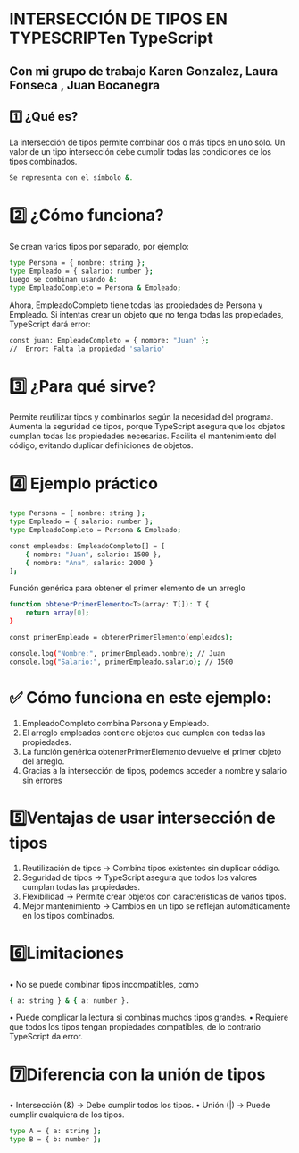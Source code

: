 # INTERSECCIÓN DE TIPOS EN TYPESCRIPTen TypeScript
Con mi grupo de trabajo Karen Gonzalez, Laura Fonseca , Juan Bocanegra 
---

## 1️⃣ ¿Qué es?
La intersección de tipos permite combinar dos o más tipos en uno solo.
Un valor de un tipo intersección debe cumplir todas las condiciones de los tipos combinados.
```bash
Se representa con el símbolo &.
``` 
# 2️⃣ ¿Cómo funciona?
Se crean varios tipos por separado, por ejemplo:
```bash
type Persona = { nombre: string };
type Empleado = { salario: number };
Luego se combinan usando &:
type EmpleadoCompleto = Persona & Empleado;
```
Ahora, EmpleadoCompleto tiene todas las propiedades de Persona y Empleado.
Si intentas crear un objeto que no tenga todas las propiedades, TypeScript dará error:
```bash
const juan: EmpleadoCompleto = { nombre: "Juan" }; 
//  Error: Falta la propiedad 'salario'
```
# 3️⃣ ¿Para qué sirve?
Permite reutilizar tipos y combinarlos según la necesidad del programa.
Aumenta la seguridad de tipos, porque TypeScript asegura que los objetos cumplan todas las propiedades necesarias.
Facilita el mantenimiento del código, evitando duplicar definiciones de objetos.

# 4️⃣ Ejemplo práctico
```bash
type Persona = { nombre: string };
type Empleado = { salario: number };
type EmpleadoCompleto = Persona & Empleado;

const empleados: EmpleadoCompleto[] = [
    { nombre: "Juan", salario: 1500 },
    { nombre: "Ana", salario: 2000 }
];
```
Función genérica para obtener el primer elemento de un arreglo
```bash
function obtenerPrimerElemento<T>(array: T[]): T {
    return array[0];
}

const primerEmpleado = obtenerPrimerElemento(empleados);

console.log("Nombre:", primerEmpleado.nombre); // Juan
console.log("Salario:", primerEmpleado.salario); // 1500
```

# ✅ Cómo funciona en este ejemplo:
1.	EmpleadoCompleto combina Persona y Empleado.
2.	El arreglo empleados contiene objetos que cumplen con todas las propiedades.
3.	La función genérica obtenerPrimerElemento devuelve el primer objeto del arreglo.
4.	Gracias a la intersección de tipos, podemos acceder a nombre y salario sin errores
   
#  5️⃣Ventajas de usar intersección de tipos
1.	Reutilización de tipos → Combina tipos existentes sin duplicar código.
2.	Seguridad de tipos → TypeScript asegura que todos los valores cumplan todas las propiedades.
3.	Flexibilidad → Permite crear objetos con características de varios tipos.
4.	Mejor mantenimiento → Cambios en un tipo se reflejan automáticamente en los tipos combinados.

# 6️⃣Limitaciones
•	No se puede combinar tipos incompatibles, como 
```bash
{ a: string } & { a: number }.
```
•	Puede complicar la lectura si combinas muchos tipos grandes.
•	Requiere que todos los tipos tengan propiedades compatibles, de lo contrario TypeScript da error.


# 7️⃣Diferencia con la unión de tipos
•	Intersección (&) → Debe cumplir todos los tipos.
•	Unión (|) → Puede cumplir cualquiera de los tipos.
```bash
type A = { a: string };
type B = { b: number };
```
